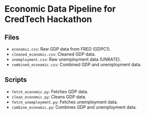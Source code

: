 # Economic Data Pipeline for CredTech Hackathon

## Files
- `economic.csv`: Raw GDP data from FRED (GDPC1).
- `cleaned_economic.csv`: Cleaned GDP data.
- `unemployment.csv`: Raw unemployment data (UNRATE).
- `combined_economic.csv`: Combined GDP and unemployment data.

## Scripts
- `fetch_economic.py`: Fetches GDP data.
- `clean_economic.py`: Cleans GDP data.
- `fetch_unemployment.py`: Fetches unemployment data.
- `combine_economic.py`: Combines GDP and unemployment data.
